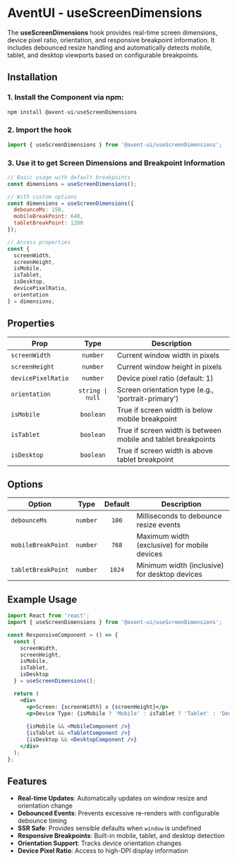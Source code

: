 # AventUI - useScreenDimensions 

The **useScreenDimensions** hook provides real-time screen dimensions, device pixel ratio, orientation, and responsive breakpoint information. It includes debounced resize handling and automatically detects mobile, tablet, and desktop viewports based on configurable breakpoints.

## Installation

### 1. Install the Component via npm:

```jsx
npm install @avent-ui/useScreenDimensions
```

### 2. Import the hook

```jsx
import { useScreenDimensions } from '@avent-ui/useScreenDimensions';
```

### 3. Use it to get Screen Dimensions and Breakpoint Information

```jsx
// Basic usage with default breakpoints
const dimensions = useScreenDimensions();

// With custom options
const dimensions = useScreenDimensions({
  debounceMs: 150,
  mobileBreakPoint: 640,
  tabletBreakPoint: 1280
});

// Access properties
const { 
  screenWidth, 
  screenHeight, 
  isMobile, 
  isTablet, 
  isDesktop,
  devicePixelRatio,
  orientation 
} = dimensions;
```

## Properties

| Prop                | Type       | Description                                       |
|---------------------|:----------:|---------------------------------------------------|
| `screenWidth`       | `number`   | Current window width in pixels                    |
| `screenHeight`      | `number`   | Current window height in pixels                   |
| `devicePixelRatio`  | `number`   | Device pixel ratio (default: 1)                  |
| `orientation`       | `string \| null` | Screen orientation type (e.g., 'portrait-primary') |
| `isMobile`          | `boolean`  | True if screen width is below mobile breakpoint  |
| `isTablet`          | `boolean`  | True if screen width is between mobile and tablet breakpoints |
| `isDesktop`         | `boolean`  | True if screen width is above tablet breakpoint  |

## Options

| Option              | Type       | Default | Description                                     |
|---------------------|:----------:|:-------:|-------------------------------------------------|
| `debounceMs`        | `number`   | `100`   | Milliseconds to debounce resize events          |
| `mobileBreakPoint`  | `number`   | `768`   | Maximum width (exclusive) for mobile devices    |
| `tabletBreakPoint`  | `number`   | `1024`  | Minimum width (inclusive) for desktop devices   |

## Example Usage

```jsx
import React from 'react';
import { useScreenDimensions } from '@avent-ui/useScreenDimensions';

const ResponsiveComponent = () => {
  const { 
    screenWidth, 
    screenHeight, 
    isMobile, 
    isTablet, 
    isDesktop 
  } = useScreenDimensions();

  return (
    <div>
      <p>Screen: {screenWidth} x {screenHeight}</p>
      <p>Device Type: {isMobile ? 'Mobile' : isTablet ? 'Tablet' : 'Desktop'}</p>
      
      {isMobile && <MobileComponent />}
      {isTablet && <TabletComponent />}
      {isDesktop && <DesktopComponent />}
    </div>
  );
};
```

## Features

- **Real-time Updates**: Automatically updates on window resize and orientation change
- **Debounced Events**: Prevents excessive re-renders with configurable debounce timing
- **SSR Safe**: Provides sensible defaults when `window` is undefined
- **Responsive Breakpoints**: Built-in mobile, tablet, and desktop detection
- **Orientation Support**: Tracks device orientation changes
- **Device Pixel Ratio**: Access to high-DPI display information